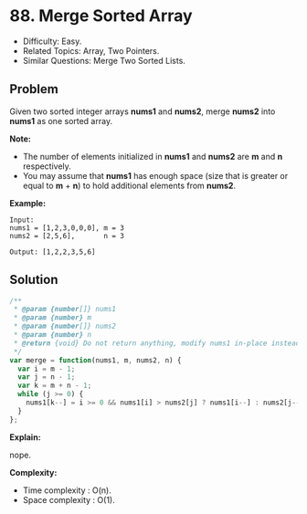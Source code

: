 # 88. Merge Sorted Array

- Difficulty: Easy.
- Related Topics: Array, Two Pointers.
- Similar Questions: Merge Two Sorted Lists.

## Problem

Given two sorted integer arrays **nums1** and **nums2**, merge **nums2** into **nums1** as one sorted array.

**Note:**

- The number of elements initialized in **nums1** and **nums2** are **m** and **n** respectively.
- You may assume that **nums1** has enough space (size that is greater or equal to **m** + **n**) to hold additional elements from **nums2**.

**Example:**

```
Input:
nums1 = [1,2,3,0,0,0], m = 3
nums2 = [2,5,6],       n = 3

Output: [1,2,2,3,5,6]
```

## Solution

```javascript
/**
 * @param {number[]} nums1
 * @param {number} m
 * @param {number[]} nums2
 * @param {number} n
 * @return {void} Do not return anything, modify nums1 in-place instead.
 */
var merge = function(nums1, m, nums2, n) {
  var i = m - 1;
  var j = n - 1;
  var k = m + n - 1;
  while (j >= 0) {
    nums1[k--] = i >= 0 && nums1[i] > nums2[j] ? nums1[i--] : nums2[j--];
  }
};
```

**Explain:**

nope.

**Complexity:**

* Time complexity : O(n).
* Space complexity : O(1).
